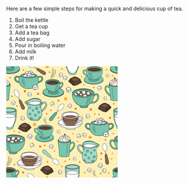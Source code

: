 Here are a few simple steps for making a quick and delicious cup of tea.

1. Boil the kettle 
1. Get a tea cup
1. Add a tea bag
1. Add sugar
1. Pour in boiling water
1. Add milk
1. Drink it!

![](.guides/img/tea-kit.jpg)
